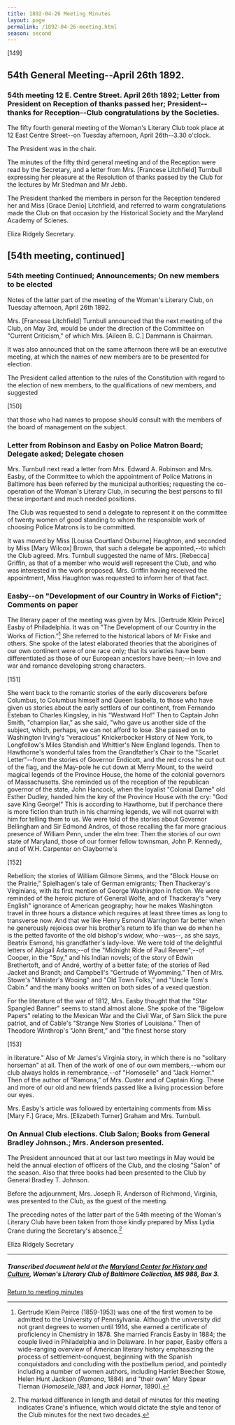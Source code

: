 ```yaml
---
title: 1892-04-26 Meeting Minutes
layout: page
permalink: /1892-04-26-meeting.html
season: second
---
```


<style>
    #maincontent{
        font-size:1.4em;
    }
</style>
[149]

## 54th General Meeting--April 26th 1892.

### 54th meeting 12 E. Centre Street. April 26th 1892; Letter from President on Reception of thanks passed her; President--thanks for Reception--Club congratulations by the Societies.

The fifty fourth general meeting of the Woman's Literary Club took place at 12 East Centre Street--on Tuesday afternoon, April 26th--3.30 o'clock.

The President was in the chair.

The minutes of the fifty third general meeting and of the Reception were read by the Secretary, and a letter from Mrs. [Francese Litchfield] Turnbull expressing her pleasure at the Resolution of thanks passed by the Club for the lectures by Mr Stedman and Mr Jebb.

The President thanked the members in person for the Reception tendered her and Miss [Grace Denio] Litchfield, and referred to warm congratulations made the Club on that occasion by the Historical Society and the Maryland Academy of Scienes.

Eliza Ridgely
Secretary.

## [54th meeting, continued]

### 54th meeting Continued; Announcements; On new members to be elected

Notes of the latter part of the meeting of the Woman's Literary Club, on Tuesday afternoon, April 26th 1892.

Mrs. [Francese Litchfield] Turnbull announced that the next meeting of the Club, on May 3rd, would be under the direction of the Committee on "Current Criticism,” of which Mrs. [Aileen B. C.] Dammann is Chairman.

It was also announced that on the same afternoon there will be an executive meeting, at which the names of new members are to be presented for election.

The President called attention to the rules of the Constitution with regard to the election of new members, to the qualifications of new members, and suggested

[150]

that those who had names to propose should consult with the members of the board of management on the subject.

### Letter from Robinson and Easby on Police Matron Board; Delegate asked; Delegate chosen

Mrs. Turnbull next read a letter from Mrs. Edward A. Robinson and Mrs. Easby, of the Committee to which the appointment of Police Matrons in Baltimore has been referred by the municipal authorities; requesting the co-operation of the Woman's Literary Club, in securing the best persons to fill these important and much needed positions.

The Club was requested to send a delegate to represent it on the committee of twenty women of good standing to whom the responsible work of choosing Police Matrons is to be committed.

It was moved by Miss [Louisa Courtland Osburne] Haughton, and seconded by Miss [Mary Wilcox] Brown, that such a delegate be appointed,--to which the Club agreed. Mrs. Turnbull suggested the name of Mrs. [Rebecca] Griffin, as that of a member who would well represent the Club, and who was interested in the work proposed. Mrs. Griffin having received the appointment, Miss Haughton was requested to inform her of that fact.

### Easby--on "Development of our Country in Works of Fiction"; Comments on paper

The literary paper of the meeting was given by Mrs. [Gertrude Klein Peirce] Easby of Philadelphia. It was on "The Development of our Country in the Works of Fiction.”[^Easby] She referred to the historical labors of Mr Fiske and others. She spoke of the latest elaborated theories that the aborigines of our own continent were of one race only; that its varieties have been differentiated as those of our European ancestors have been;--in love and war and romance developing strong characters.

[^Easby]: Gertrude Klein Peirce (1859-1953) was one of the first women to be admitted to the University of Pennsylvania. Although the university did not grant degrees to women until 1914, she earned a certificate of proficiency in Chemistry in 1878. She married Francis Easby in 1884; the couple lived in Philadelphia and in Delaware.  In her paper, Easby offers a wide-ranging overview of American literary history emphasizing the process of settlement-conquest, beginning with the Spanish conquistadors and concluding with the postbellum period, and pointedly including a number of women authors, including Harriet Beecher Stowe, Helen Hunt Jackson (_Ramona_,  1884) and "their own" Mary Spear Tiernan (_Homoselle_1881_, and _Jack Horner_, 1890).

[151]

She went back to the romantic stories of the early discoverers before Columbus, to Columbus himself and Queen Isabella, to those who have given us stories about the early settlers of our continent, from Fernando Esteban to Charles Kingsley, in his "Westward Ho!" Then to Captain John Smith, "champion liar,” as she said, "who gave us another side of the subject, which, perhaps, we can not afford to lose. She passed on to Washington Irving's "veracious" Knickerbocker History of New York, to Longfellow's Miles Standish and Whittier's New England legends. Then to Hawthorne's wonderful tales from the Grandfather's Chair to the "Scarlet Letter"--from the stories of Governor Endicott, and the red cross he cut out of the flag, and the May-pole he cut down at Merry Mount, to the weird magical legends of the Province House, the home of the colonial governors of Massachusetts. She reminded us of the reception of the republican governor of the state, John Hancock, when the loyalist "Colonial Dame" old Esther Dudley, handed him the key of the Province House with the cry: "God save King George!" This is according to Hawthorne, but if perchance there is more fiction than truth in his charming legends, we will not quarrel with him for telling them to us. We were told of the stories about Governor Bellingham and Sir Edmond Andros, of those recalling the far more gracious presence of William Penn, under the elm tree: Then the stories of our own state of Maryland, those of our former fellow townsman, John P. Kennedy, and of W.H. Carpenter on Clayborne's

[152]

Rebellion; the stories of William Gilmore Simms, and the "Block House on the Prairie,” Spielhagen's tale of German emigrants; Then Thackeray's Virginians, with its first mention of George Washington in fiction. We were reminded of the heroic picture of General Wolfe, and of Thackeray's "very English" ignorance of American geography; how he makes Washington travel in three hours a distance which requires at least three times as long to transverse now. And that we like Henry Esmond Warrington far better when he generously rejoices over his brother's return to life than we do when he is the petted favorite of the old bishop's widow, who--was--, as she says, Beatrix Esmond, his grandfather's lady-love. We were told of the delightful letters of Abigail Adams;--of the "Midnight Ride of Paul Revere";--of Cooper, in the "Spy,” and his Indian novels; of the story of Edwin Brethertoft, and of André, worthy of a better fate; of the stories of Red Jacket and Brandt; and Campbell's "Gertrude of Wyomming.” Then of Mrs. Stowe's "Minister's Wooing" and "Old Town Folks,” and "Uncle Tom's Cabin.” and the many books written on both sides of a vexed question.

For the literature of the war of 1812, Mrs. Easby thought that the "Star Spangled Banner" seems to stand almost alone. She spoke of the "Bigelow Papers" relating to the Mexican War and the Civil War, of Sam Slick the pure patriot, and of Cable's "Strange New Stories of Louisiana.” Then of Theodore Winthrop's "John Brent,” and "the finest horse story

[153]

in literature." Also of Mr James's Virginia story, in which there is no "solitary horseman" at all. Then of the work of one of our own members,--whom our club always holds in remembrance,--of "Homoselle" and "Jack Horner.” Then of the author of "Ramona,” of Mrs. Custer and of Captain King. These and more of our old and new friends passed like a living procession before our eyes.

Mrs. Easby's article was followed by entertaining comments from Miss [Mary F.] Grace, Mrs. [Elizabeth Turner] Graham and Mrs. Turnbull.

### On Annual Club elections. Club Salon; Books from General Bradley Johnson.; Mrs. Anderson presented.

The President announced that at our last two meetings in May would be held the annual election of officers of the Club, and the closing "Salon" of the season. Also that three books had been presented to the Club by General Bradley T. Johnson.

Before the adjournment, Mrs. Joseph R. Anderson of Richmond, Virginia, was presented to the Club, as the guest of the meeting.

The preceding notes of the latter part of the 54th meeting of the Woman's Literary Club have been taken from those kindly prepared by Miss Lydia Crane during the Secretary's absence.[^crane]

[^crane]: The marked difference in length and detail of minutes for this meeting indicates Crane's influence, which would dictate the style and tenor of the Club minutes for the next two decades.

Eliza Ridgely
Secretary

<hr>

##### Transcribed document held at the [Maryland Center for History and Culture](http://mdhs.org/), Woman's Literary Club of Baltimore Collection, MS 988, Box 3. 

[Return to meeting minutes](https://elizajames.github.io/WLCB_draft/search/index.html?q=%2Bseason%3Asecond)